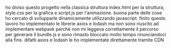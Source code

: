 ho diviso questo progetto nella classica struttura index.html per la struttura, style.css per la grafica e script.js per l'animazione. buona parte delle cose ho cercato di 
svilupparle dinamicamente utilizzando javascript. finito questo lavoro ho implementato le librerie axios e lodash ma non sono riuscito ad implementare webpaxk perchè non mi 
leggeva correttamente il percorso per generare il bundle.js e sono rimasto bloccato molto tempo rinunciandoci alla fine. difatti axios e lodash le ho implementate direttamente 
tramite CDN
